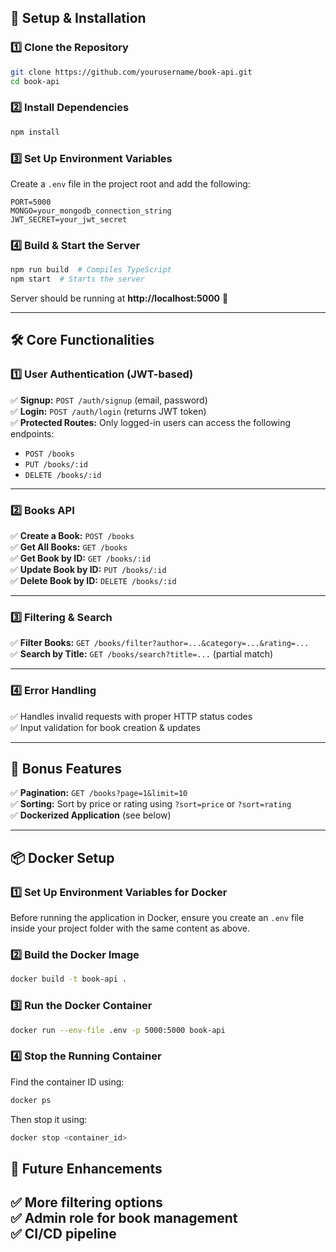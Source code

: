 

## 🔧 Setup & Installation

### 1️⃣ Clone the Repository
```bash
git clone https://github.com/yourusername/book-api.git
cd book-api
```

### 2️⃣ Install Dependencies
```bash
npm install
```

### 3️⃣ Set Up Environment Variables
Create a `.env` file in the project root and add the following:
```
PORT=5000
MONGO=your_mongodb_connection_string
JWT_SECRET=your_jwt_secret
```

### 4️⃣ Build & Start the Server
```bash
npm run build  # Compiles TypeScript
npm start  # Starts the server
```

Server should be running at **http://localhost:5000** 🎉

---

## 🛠 Core Functionalities

### 1️⃣ User Authentication (JWT-based)
✅ **Signup:** `POST /auth/signup` (email, password)  
✅ **Login:** `POST /auth/login` (returns JWT token)  
✅ **Protected Routes:** Only logged-in users can access the following endpoints:  
   - `POST /books`  
   - `PUT /books/:id`  
   - `DELETE /books/:id`  

---

### 2️⃣ Books API
✅ **Create a Book:** `POST /books`  
✅ **Get All Books:** `GET /books`  
✅ **Get Book by ID:** `GET /books/:id`  
✅ **Update Book by ID:** `PUT /books/:id`  
✅ **Delete Book by ID:** `DELETE /books/:id`  

---

### 3️⃣ Filtering & Search
✅ **Filter Books:** `GET /books/filter?author=...&category=...&rating=...`  
✅ **Search by Title:** `GET /books/search?title=...` (partial match)  

---

### 4️⃣ Error Handling
✅ Handles invalid requests with proper HTTP status codes  
✅ Input validation for book creation & updates  

---

## 🎁 Bonus Features
✅ **Pagination:** `GET /books?page=1&limit=10`  
✅ **Sorting:** Sort by price or rating using `?sort=price` or `?sort=rating`  
✅ **Dockerized Application** (see below)  

---

## 📦 Docker Setup

### 1️⃣ Set Up Environment Variables for Docker
Before running the application in Docker, ensure you create an `.env` file inside your project folder with the same content as above.

### 2️⃣ Build the Docker Image
```bash
docker build -t book-api .
```

### 3️⃣ Run the Docker Container
```bash
docker run --env-file .env -p 5000:5000 book-api
```

### 4️⃣ Stop the Running Container
Find the container ID using:
```bash
docker ps
```
Then stop it using:
```bash
docker stop <container_id>
```


## 🚀 Future Enhancements
✅ More filtering options  
✅ Admin role for book management  
✅ CI/CD pipeline  
---

